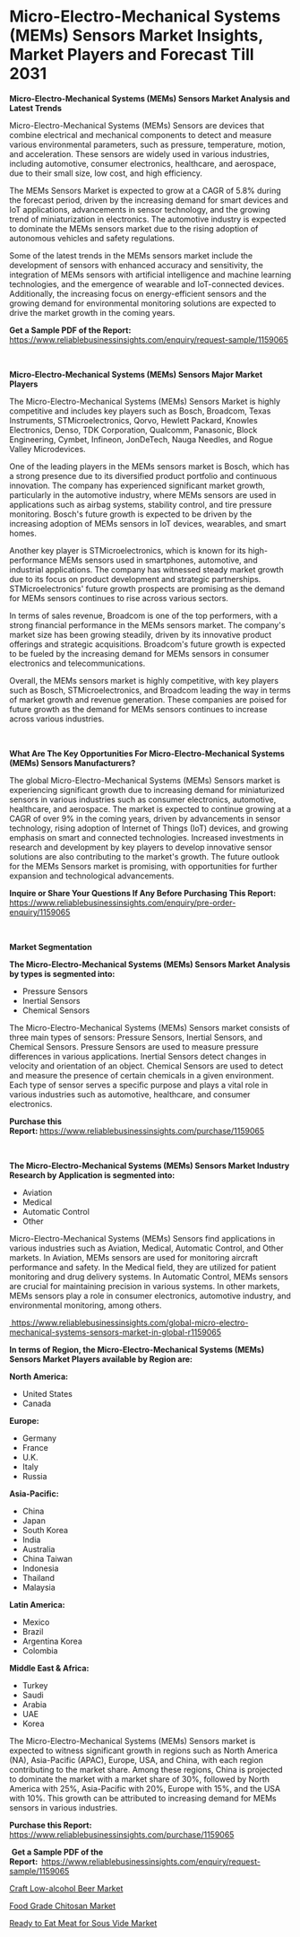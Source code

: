 <p><h1>Micro-Electro-Mechanical Systems (MEMs) Sensors Market Insights, Market Players and Forecast Till 2031</h1></p><p><strong>Micro-Electro-Mechanical Systems (MEMs) Sensors Market Analysis and Latest Trends</strong></p>
<p><p>Micro-Electro-Mechanical Systems (MEMs) Sensors are devices that combine electrical and mechanical components to detect and measure various environmental parameters, such as pressure, temperature, motion, and acceleration. These sensors are widely used in various industries, including automotive, consumer electronics, healthcare, and aerospace, due to their small size, low cost, and high efficiency.</p><p>The MEMs Sensors Market is expected to grow at a CAGR of 5.8% during the forecast period, driven by the increasing demand for smart devices and IoT applications, advancements in sensor technology, and the growing trend of miniaturization in electronics. The automotive industry is expected to dominate the MEMs sensors market due to the rising adoption of autonomous vehicles and safety regulations.</p><p>Some of the latest trends in the MEMs sensors market include the development of sensors with enhanced accuracy and sensitivity, the integration of MEMs sensors with artificial intelligence and machine learning technologies, and the emergence of wearable and IoT-connected devices. Additionally, the increasing focus on energy-efficient sensors and the growing demand for environmental monitoring solutions are expected to drive the market growth in the coming years.</p></p>
<p><strong>Get a Sample PDF of the Report:&nbsp;</strong> <a href="https://www.reliablebusinessinsights.com/enquiry/request-sample/1159065">https://www.reliablebusinessinsights.com/enquiry/request-sample/1159065</a></p>
<p>&nbsp;</p>
<p><strong>Micro-Electro-Mechanical Systems (MEMs) Sensors Major Market Players</strong></p>
<p><p>The Micro-Electro-Mechanical Systems (MEMs) Sensors Market is highly competitive and includes key players such as Bosch, Broadcom, Texas Instruments, STMicroelectronics, Qorvo, Hewlett Packard, Knowles Electronics, Denso, TDK Corporation, Qualcomm, Panasonic, Block Engineering, Cymbet, Infineon, JonDeTech, Nauga Needles, and Rogue Valley Microdevices.</p><p>One of the leading players in the MEMs sensors market is Bosch, which has a strong presence due to its diversified product portfolio and continuous innovation. The company has experienced significant market growth, particularly in the automotive industry, where MEMs sensors are used in applications such as airbag systems, stability control, and tire pressure monitoring. Bosch's future growth is expected to be driven by the increasing adoption of MEMs sensors in IoT devices, wearables, and smart homes.</p><p>Another key player is STMicroelectronics, which is known for its high-performance MEMs sensors used in smartphones, automotive, and industrial applications. The company has witnessed steady market growth due to its focus on product development and strategic partnerships. STMicroelectronics' future growth prospects are promising as the demand for MEMs sensors continues to rise across various sectors.</p><p>In terms of sales revenue, Broadcom is one of the top performers, with a strong financial performance in the MEMs sensors market. The company's market size has been growing steadily, driven by its innovative product offerings and strategic acquisitions. Broadcom's future growth is expected to be fueled by the increasing demand for MEMs sensors in consumer electronics and telecommunications.</p><p>Overall, the MEMs sensors market is highly competitive, with key players such as Bosch, STMicroelectronics, and Broadcom leading the way in terms of market growth and revenue generation. These companies are poised for future growth as the demand for MEMs sensors continues to increase across various industries.</p></p>
<p>&nbsp;</p>
<p><strong>What Are The Key Opportunities For Micro-Electro-Mechanical Systems (MEMs) Sensors Manufacturers?</strong></p>
<p><p>The global Micro-Electro-Mechanical Systems (MEMs) Sensors market is experiencing significant growth due to increasing demand for miniaturized sensors in various industries such as consumer electronics, automotive, healthcare, and aerospace. The market is expected to continue growing at a CAGR of over 9% in the coming years, driven by advancements in sensor technology, rising adoption of Internet of Things (IoT) devices, and growing emphasis on smart and connected technologies. Increased investments in research and development by key players to develop innovative sensor solutions are also contributing to the market's growth. The future outlook for the MEMs Sensors market is promising, with opportunities for further expansion and technological advancements.</p></p>
<p><strong>Inquire or Share Your Questions If Any Before Purchasing This Report:</strong> <a href="https://www.reliablebusinessinsights.com/enquiry/pre-order-enquiry/1159065">https://www.reliablebusinessinsights.com/enquiry/pre-order-enquiry/1159065</a></p>
<p>&nbsp;</p>
<p><strong>Market Segmentation</strong></p>
<p><strong>The Micro-Electro-Mechanical Systems (MEMs) Sensors Market Analysis by types is segmented into:</strong></p>
<p><ul><li>Pressure Sensors</li><li>Inertial Sensors</li><li>Chemical Sensors</li></ul></p>
<p><p>The Micro-Electro-Mechanical Systems (MEMs) Sensors market consists of three main types of sensors: Pressure Sensors, Inertial Sensors, and Chemical Sensors. Pressure Sensors are used to measure pressure differences in various applications. Inertial Sensors detect changes in velocity and orientation of an object. Chemical Sensors are used to detect and measure the presence of certain chemicals in a given environment. Each type of sensor serves a specific purpose and plays a vital role in various industries such as automotive, healthcare, and consumer electronics.</p></p>
<p><strong>Purchase this Report:&nbsp;</strong><a href="https://www.reliablebusinessinsights.com/purchase/1159065">https://www.reliablebusinessinsights.com/purchase/1159065</a></p>
<p>&nbsp;</p>
<p><strong>The Micro-Electro-Mechanical Systems (MEMs) Sensors Market Industry Research by Application is segmented into:</strong></p>
<p><ul><li>Aviation</li><li>Medical</li><li>Automatic Control</li><li>Other</li></ul></p>
<p><p>Micro-Electro-Mechanical Systems (MEMs) Sensors find applications in various industries such as Aviation, Medical, Automatic Control, and Other markets. In Aviation, MEMs sensors are used for monitoring aircraft performance and safety. In the Medical field, they are utilized for patient monitoring and drug delivery systems. In Automatic Control, MEMs sensors are crucial for maintaining precision in various systems. In other markets, MEMs sensors play a role in consumer electronics, automotive industry, and environmental monitoring, among others.</p></p>
<p><a href="https://www.reliablebusinessinsights.com/global-micro-electro-mechanical-systems-sensors-market-in-global-r1159065">&nbsp;https://www.reliablebusinessinsights.com/global-micro-electro-mechanical-systems-sensors-market-in-global-r1159065</a></p>
<p><strong>In terms of Region, the Micro-Electro-Mechanical Systems (MEMs) Sensors Market Players available by Region are:</strong></p>
<p>
    <p> <strong> North America: </strong>
        <ul>
            <li>United States</li>
            <li>Canada</li>
        </ul>
        </p> 
    <p> <strong> Europe: </strong>
        <ul>
            <li>Germany</li>
            <li>France</li>
            <li>U.K.</li>
            <li>Italy</li>
            <li>Russia</li>
        </ul>
        </p> 
    <p> <strong> Asia-Pacific: </strong>
        <ul>
            <li>China</li>
            <li>Japan</li>
            <li>South Korea</li>
            <li>India</li>
            <li>Australia</li>
            <li>China Taiwan</li>
            <li>Indonesia</li>
            <li>Thailand</li>
            <li>Malaysia</li>
        </ul>
        </p> 
    <p> <strong> Latin America: </strong>
        <ul>
            <li>Mexico</li>
            <li>Brazil</li>
            <li>Argentina Korea</li>
            <li>Colombia</li>
        </ul>
        </p> 
    <p> <strong> Middle East & Africa: </strong>
        <ul>
            <li>Turkey</li>
            <li>Saudi</li>
            <li>Arabia</li>
            <li>UAE</li>
            <li>Korea</li>
        </ul>
    </p>
    </p>
<p><p>The Micro-Electro-Mechanical Systems (MEMs) Sensors market is expected to witness significant growth in regions such as North America (NA), Asia-Pacific (APAC), Europe, USA, and China, with each region contributing to the market share. Among these regions, China is projected to dominate the market with a market share of 30%, followed by North America with 25%, Asia-Pacific with 20%, Europe with 15%, and the USA with 10%. This growth can be attributed to increasing demand for MEMs sensors in various industries.</p></p>
<p><strong>Purchase this Report: </strong><a href="https://www.reliablebusinessinsights.com/purchase/1159065">https://www.reliablebusinessinsights.com/purchase/1159065</a></p>
<p>&nbsp;<strong>Get a Sample PDF of the Report:&nbsp;&nbsp;</strong><a href="https://www.reliablebusinessinsights.com/enquiry/request-sample/1159065">https://www.reliablebusinessinsights.com/enquiry/request-sample/1159065</a></p>
<p><strong></strong></p>
<p><p><a href="https://github.com/hdicirhd4/Market-Research-Report-List-1/blob/main/craft-low-alcohol-beer-market.md">Craft Low-alcohol Beer Market</a></p><p><a href="https://github.com/IkeSchumm04/Market-Research-Report-List-1/blob/main/food-grade-chitosan-market.md">Food Grade Chitosan Market</a></p><p><a href="https://github.com/waughhelen1/Market-Research-Report-List-1/blob/main/ready-to-eat-meat-for-sous-vide-market.md">Ready to Eat Meat for Sous Vide Market</a></p></p>